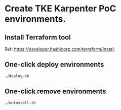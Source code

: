 # Create TKE Karpenter PoC environments.

## Install Terraform tool

Ref: https://developer.hashicorp.com/terraform/install

## One-click deploy environments

``` bash
./deploy.sh
```

## One-click remove environments

``` bash
./uninstall.sh
```